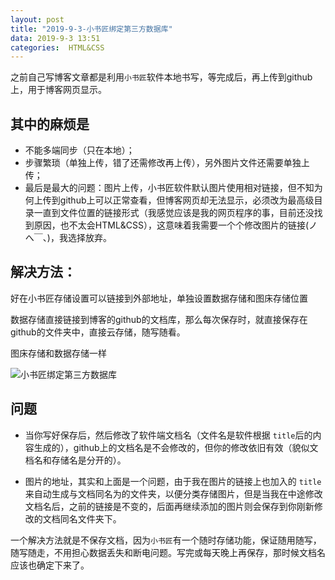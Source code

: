 ```yaml
---
layout: post
title: "2019-9-3-小书匠绑定第三方数据库"
data: 2019-9-3 13:51
categories:  HTML&CSS
---
```


之前自己写博客文章都是利用`小书匠`软件本地书写，等完成后，再上传到github上，用于博客网页显示。

## 其中的麻烦是
* 不能多端同步（只在本地）；
* 步骤繁琐（单独上传，错了还需修改再上传），另外图片文件还需要单独上传；
* 最后是最大的问题：图片上传，小书匠软件默认图片使用相对链接，但不知为何上传到github上可以正常查看，但博客网页却无法显示，必须改为最高级目录一直到文件位置的链接形式（我感觉应该是我的网页程序的事，目前还没找到原因，也不太会HTML&CSS），这意味着我需要一个个修改图片的链接(ノへ￣、)，我选择放弃。

## 解决方法：
好在小书匠存储设置可以链接到外部地址，单独设置数据存储和图床存储位置

数据存储直接链接到博客的github的文档库，那么每次保存时，就直接保存在github的文件夹中，直接云存储，随写随看。

图床存储和数据存储一样

![小书匠绑定第三方数据库](https://www.github.com/LonlyPan/LonlyPan.github.io/raw/master/images/Posts/2019-9-3-小书匠绑定第三方数据库/1567493980802.png)

## 问题
* 当你写好保存后，然后修改了软件端文档名（文件名是软件根据 `title`后的内容生成的），github上的文档名是不会修改的，但你的修改依旧有效（貌似文档名和存储名是分开的）。

* 图片的地址，其实和上面是一个问题，由于我在图片的链接上也加入的 `title`来自动生成与文档同名为的文件夹，以便分类存储图片，但是当我在中途修改文档名后，之前的链接是不变的，后面再继续添加的图片则会保存到你刚新修改的文档同名文件夹下。

一个解决方法就是不保存文档，因为`小书匠`有一个随时存储功能，保证随用随写，随写随走，不用担心数据丢失和断电问题。写完或每天晚上再保存，那时候文档名应该也确定下来了。


